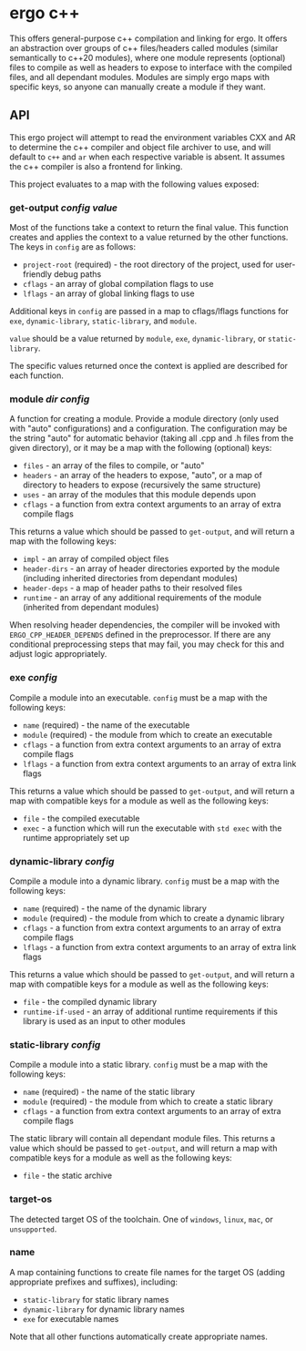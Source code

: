 # ergo c++

This offers general-purpose c++ compilation and linking for ergo. It offers an
abstraction over groups of c++ files/headers called modules (similar
semantically to c++20 modules), where one module represents (optional) files to
compile as well as headers to expose to interface with the compiled files, and
all dependant modules. Modules are simply ergo maps with specific keys, so
anyone can manually create a module if they want.

## API

This ergo project will attempt to read the environment variables CXX and AR to
determine the c++ compiler and object file archiver to use, and will default to
`c++` and `ar` when each respective variable is absent. It assumes the c++
compiler is also a frontend for linking.

This project evaluates to a map with the following values exposed:

### get-output _config_ _value_
Most of the functions take a context to return the final value. This function
creates and applies the context to a value returned by the other functions. The
keys in `config` are as follows:

* `project-root` (required) - the root directory of the project, used for user-friendly debug
  paths
* `cflags` - an array of global compilation flags to use
* `lflags` - an array of global linking flags to use

Additional keys in `config` are passed in a map to cflags/lflags functions for
`exe`, `dynamic-library`, `static-library`, and `module`.


`value` should be a value returned by `module`, `exe`, `dynamic-library`, or
`static-library`.

The specific values returned once the context is applied are described for each
function.

### module _dir_ _config_
A function for creating a module. Provide a module directory (only used with
"auto" configurations) and a configuration. The configuration may be the string
"auto" for automatic behavior (taking all .cpp and .h files from the given
directory), or it may be a map with the following (optional) keys:

* `files` - an array of the files to compile, or "auto"
* `headers` - an array of the headers to expose, "auto", or a map of directory to
  headers to expose (recursively the same structure)
* `uses` - an array of the modules that this module depends upon
* `cflags` - a function from extra context arguments to an array of extra
  compile flags

This returns a value which should be passed to `get-output`, and will
return a map with the following keys:

* `impl` - an array of compiled object files
* `header-dirs` - an array of header directories exported by the module (including
  inherited directories from dependant modules)
* `header-deps` - a map of header paths to their resolved files
* `runtime` - an array of any additional requirements of the module (inherited
  from dependant modules)

When resolving header dependencies, the compiler will be invoked with
`ERGO_CPP_HEADER_DEPENDS` defined in the preprocessor. If there are any
conditional preprocessing steps that may fail, you may check for this and adjust
logic appropriately.

### exe _config_
Compile a module into an executable. `config` must be a map with the following
keys:

* `name` (required) - the name of the executable
* `module` (required) - the module from which to create an executable
* `cflags` - a function from extra context arguments to an array of extra
  compile flags
* `lflags` - a function from extra context arguments to an array of extra link
  flags

This returns a value which should be passed to `get-output`, and will return a
map with compatible keys for a module as well as the following keys:

* `file` - the compiled executable
* `exec` - a function which will run the executable with `std exec` with the
  runtime appropriately set up


### dynamic-library _config_
Compile a module into a dynamic library. `config` must be a map with the
following keys:

* `name` (required) - the name of the dynamic library
* `module` (required) - the module from which to create a dynamic library
* `cflags` - a function from extra context arguments to an array of extra
  compile flags
* `lflags` - a function from extra context arguments to an array of extra link
  flags

This returns a value which should be passed to `get-output`, and will return a
map with compatible keys for a module as well as the following keys:

* `file` - the compiled dynamic library
* `runtime-if-used` - an array of additional runtime requirements if this
  library is used as an input to other modules


### static-library _config_
Compile a module into a static library. `config` must be a map with the
following keys:

* `name` (required) - the name of the static library
* `module` (required) - the module from which to create a static library
* `cflags` - a function from extra context arguments to an array of extra
  compile flags

The static library will contain all dependant module files. This returns a value
which should be passed to `get-output`, and will return a map with compatible
keys for a module as well as the following keys:

* `file` - the static archive

### target-os
The detected target OS of the toolchain. One of `windows`, `linux`, `mac`, or
`unsupported`.

### name
A map containing functions to create file names for the target OS (adding
appropriate prefixes and suffixes), including:
* `static-library` for static library names
* `dynamic-library` for dynamic library names
* `exe` for executable names

Note that all other functions automatically create appropriate names.
